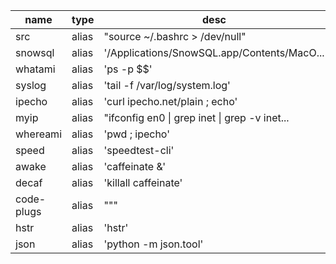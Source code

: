 | name       |  type  |  desc                                                  |  file   |  note |
| ---------- | ------ | ------------------------------------------------------ | ------- | ----- |
| src        |  alias |  "source ~/.bashrc > /dev/null"                        |  mac.sh |  <->  |
| snowsql    |  alias |  '/Applications/SnowSQL.app/Contents/MacO...           |  mac.sh |  <->  |
| whatami    |  alias |  'ps -p $$'                                            |  mac.sh |  <->  |
| syslog     |  alias |  'tail -f /var/log/system.log'                         |  mac.sh |  <->  |
| ipecho     |  alias |  'curl ipecho.net/plain ; echo'                        |  mac.sh |  <->  |
| myip       |  alias |  "ifconfig en0 &#124; grep inet &#124; grep -v inet... |  mac.sh |  <->  |
| whereami   |  alias |  'pwd ; ipecho'                                        |  mac.sh |  <->  |
| speed      |  alias |  'speedtest-cli'                                       |  mac.sh |  <->  |
| awake      |  alias |  'caffeinate &'                                        |  mac.sh |  <->  |
| decaf      |  alias |  'killall caffeinate'                                  |  mac.sh |  <->  |
| code-plugs |  alias |  """                                                   |  mac.sh |  <->  |
| hstr       |  alias |  'hstr'                                                |  mac.sh |  <->  |
| json       |  alias |  'python -m json.tool'                                 |  mac.sh |  <->  |
